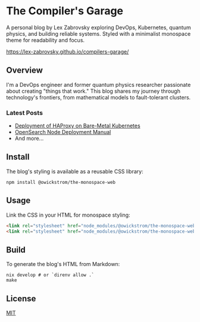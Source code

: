 # The Compiler's Garage

A personal blog by Lex Zabrovsky exploring DevOps, Kubernetes, quantum physics, and building reliable systems. Styled with a minimalist monospace theme for readability and focus.

https://lex-zabrovsky.github.io/compilers-garage/

## Overview

I'm a DevOps engineer and former quantum physics researcher passionate about creating "things that work." This blog shares my journey through technology's frontiers, from mathematical models to fault-tolerant clusters.

### Latest Posts
- [Deployment of HAProxy on Bare-Metal Kubernetes](https://lex-zabrovsky.github.io/compilers-garage/2025-07-21-setup-haproxy-ingress.html)
- [OpenSearch Node Deployment Manual](https://lex-zabrovsky.github.io/compilers-garage/2025-07-01-opensearch-deployment.html)
- And more...

## Install

The blog's styling is available as a reusable CSS library:

```
npm install @owickstrom/the-monospace-web
```

## Usage

Link the CSS in your HTML for monospace styling:

```html
<link rel="stylesheet" href="node_modules/@owickstrom/the-monospace-web/dist/reset.css">
<link rel="stylesheet" href="node_modules/@owickstrom/the-monospace-web/dist/index.css">
```

## Build

To generate the blog's HTML from Markdown:

```
nix develop # or `direnv allow .`
make
```

## License

[MIT](LICENSE.md)
